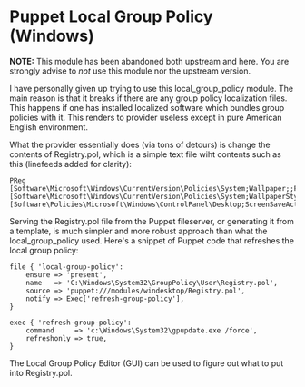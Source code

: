 # Puppet Local Group Policy (Windows)

**NOTE:** This module has been abandoned both upstream and here. You are 
strongly advise to *not* use this module nor the upstream version.

I have personally given up trying to use this local_group_policy module. The
main reason is that it breaks if there are any group policy localization files.
This happens if one has installed localized software which bundles group
policies with it. This renders to provider useless except in pure American
English environment.

What the provider essentially does (via tons of detours) is change the contents
of Registry.pol, which is a simple text file wiht contents such as this
(linefeeds added for clarity):

    PReg
    [Software\Microsoft\Windows\CurrentVersion\Policies\System;Wallpaper;;F;c:\users\samuli\pictures\green.jpg]
    [Software\Microsoft\Windows\CurrentVersion\Policies\System;WallpaperStyle;;;4]
    [Software\Policies\Microsoft\Windows\ControlPanel\Desktop;ScreenSaveActive;;;1]

Serving the Registry.pol file from the Puppet fileserver, or generating it from 
a template, is much simpler and more robust approach than what the 
local_group_policy used. Here's a snippet of Puppet code that refreshes the 
local group policy:

    file { 'local-group-policy':
        ensure => 'present',
        name   => 'C:\Windows\System32\GroupPolicy\User\Registry.pol',
        source => 'puppet:///modules/windesktop/Registry.pol',
        notify => Exec['refresh-group-policy'],
    }
    
    exec { 'refresh-group-policy':
        command     => 'c:\Windows\System32\gpupdate.exe /force',
        refreshonly => true,
    }

The Local Group Policy Editor (GUI) can be used to figure out what to put into
Registry.pol.

